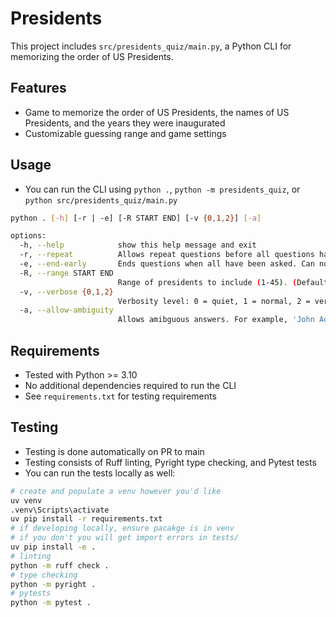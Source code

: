 # Presidents

This project includes `src/presidents_quiz/main.py`, a Python CLI for memorizing the order of US Presidents.

## Features

- Game to memorize the order of US Presidents, the names of US Presidents, and the years they were inaugurated
- Customizable guessing range and game settings

## Usage

- You can run the CLI using `python .`, `python -m presidents_quiz`, or `python src/presidents_quiz/main.py`

```bash
python . [-h] [-r | -e] [-R START END] [-v {0,1,2}] [-a]

options:
  -h, --help            show this help message and exit
  -r, --repeat          Allows repeat questions before all questions have been exhausted. Can not be used with --end-early. (Default: false)
  -e, --end-early       Ends questions when all have been asked. Can not be used with --repeat. (Default: false)
  -R, --range START END
                        Range of presidents to include (1-45). (Default: all)
  -v, --verbose {0,1,2}
                        Verbosity level: 0 = quiet, 1 = normal, 2 = verbose. (Default: 1)
  -a, --allow-ambiguity
                        Allows amibguous answers. For example, 'John Adams' will count for both presidents if this flag is true. (Default: false)
```

## Requirements

- Tested with Python >= 3.10
- No additional dependencies required to run the CLI
- See `requirements.txt` for testing requirements

## Testing

- Testing is done automatically on PR to main
- Testing consists of Ruff linting, Pyright type checking, and Pytest tests
- You can run the tests locally as well:
```bash
# create and populate a venv however you'd like
uv venv
.venv\Scripts\activate
uv pip install -r requirements.txt
# if developing locally, ensure pacakge is in venv
# if you don't you will get import errors in tests/
uv pip install -e .
# linting
python -m ruff check .
# type checking
python -m pyright .
# pytests
python -m pytest .
```